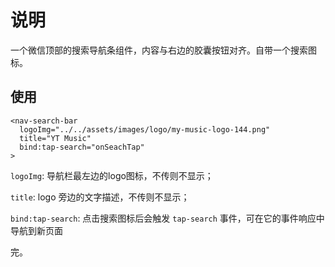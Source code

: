 # 说明

一个微信顶部的搜索导航条组件，内容与右边的胶囊按钮对齐。自带一个搜索图标。

## 使用

```
<nav-search-bar
  logoImg="../../assets/images/logo/my-music-logo-144.png"
  title="YT Music"
  bind:tap-search="onSeachTap"
>
```

`logoImg`: 导航栏最左边的logo图标，不传则不显示；

`title`: logo 旁边的文字描述，不传则不显示；

`bind:tap-search`: 点击搜索图标后会触发 `tap-search` 事件，可在它的事件响应中导航到新页面

完。